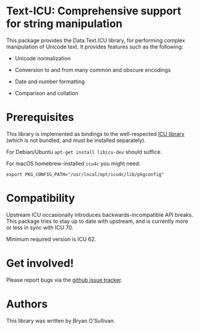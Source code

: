 # Text-ICU: Comprehensive support for string manipulation

This package provides the Data.Text.ICU library, for performing
complex manipulation of Unicode text.  It provides features such as
the following:

* Unicode normalization

* Conversion to and from many common and obscure encodings

* Date and number formatting

* Comparison and collation

# Prerequisites

This library is implemented as bindings to the well-respected [ICU
library](http://www.icu-project.org/) (which is not bundled, and must
be installed separately).

For Debian/Ubuntu `apt-get install libicu-dev` should suffice.

For macOS homebrew-installed `icu4c` you might need:

    export PKG_CONFIG_PATH="/usr/local/opt/icu4c/lib/pkgconfig"


# Compatibility

Upstream ICU occasionally introduces backwards-incompatible API
breaks. This package tries to stay up to date with upstream, and is
currently more or less in sync with ICU 70.

Minimum required version is ICU 62.


# Get involved!

Please report bugs via the
[github issue tracker](https://github.com/haskell/text-icu/issues).


# Authors

This library was written by Bryan O'Sullivan.
